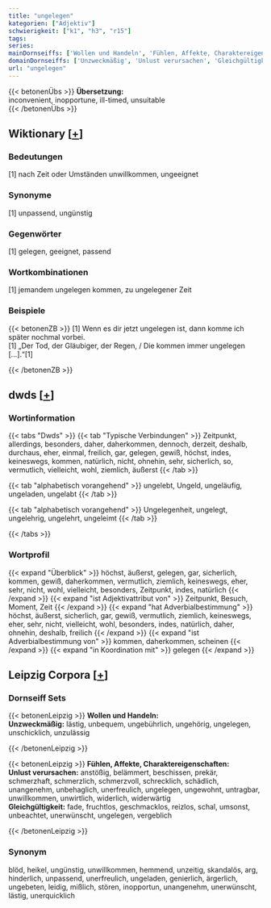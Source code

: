 ```yaml
---
title: "ungelegen"
kategorien: ["Adjektiv"]
schwierigkeit: ["k1", "h3", "r15"]
tags:
series:
mainDornseiffs: ['Wollen und Handeln', 'Fühlen, Affekte, Charaktereigenschaften']
domainDornseiffs: ['Unzweckmäßig', 'Unlust verursachen', 'Gleichgültigkeit']
url: "ungelegen"
---
```


{{< betonenÜbs >}}
**Übersetzung:**  
inconvenient, inopportune, ill-timed, unsuitable  
{{< /betonenÜbs >}}

## Wiktionary [[+](https://de.wiktionary.org/wiki/ungelegen)]

### Bedeutungen
[1] nach Zeit oder Umständen unwillkommen, ungeeignet  

### Synonyme
[1] unpassend, ungünstig  

### Gegenwörter
[1] gelegen, geeignet, passend  

### Wortkombinationen
[1] jemandem ungelegen kommen, zu ungelegener Zeit  

### Beispiele
{{< betonenZB >}}
[1] Wenn es dir jetzt ungelegen ist, dann komme ich später nochmal vorbei.  
[1] „Der Tod, der Gläubiger, der Regen, / Die kommen immer ungelegen […].“[1]  

{{< /betonenZB >}}


## dwds [[+](https://www.dwds.de/wb/ungelegen)]

### Wortinformation
{{< tabs "Dwds" >}}
{{< tab "Typische Verbindungen" >}}
Zeitpunkt, allerdings, besonders, daher, daherkommen, dennoch, derzeit, deshalb, durchaus, eher, einmal, freilich, gar, gelegen, gewiß, höchst, indes, keineswegs, kommen, natürlich, nicht, ohnehin, sehr, sicherlich, so, vermutlich, vielleicht, wohl, ziemlich, äußerst
{{< /tab >}}

{{< tab "alphabetisch vorangehend" >}}
ungelebt, Ungeld, ungeläufig, ungeladen, ungelabt
{{< /tab >}}

{{< tab "alphabetisch vorangehend" >}}
Ungelegenheit, ungelegt, ungelehrig, ungelehrt, ungeleimt
{{< /tab >}}

{{< /tabs >}}

### Wortprofil
{{< expand "Überblick" >}} höchst, äußerst, gelegen, gar, sicherlich, kommen, gewiß, daherkommen, vermutlich, ziemlich, keineswegs, eher, sehr, nicht, wohl, vielleicht, besonders, Zeitpunkt, indes, natürlich {{< /expand >}}
{{< expand "ist Adjektivattribut von" >}} Zeitpunkt, Besuch, Moment, Zeit {{< /expand >}}
{{< expand "hat Adverbialbestimmung" >}} höchst, äußerst, sicherlich, gar, gewiß, vermutlich, ziemlich, keineswegs, eher, sehr, nicht, vielleicht, wohl, besonders, indes, natürlich, daher, ohnehin, deshalb, freilich {{< /expand >}}
{{< expand "ist Adverbialbestimmung von" >}} kommen, daherkommen, scheinen {{< /expand >}}
{{< expand "in Koordination mit" >}} gelegen {{< /expand >}}

## Leipzig Corpora [[+](https://corpora.uni-leipzig.de/en/res?word=ungelegen&corpusId=deu_newscrawl-public_2018)]

### Dornseiff Sets
{{< betonenLeipzig >}}
**Wollen und Handeln:**  
**Unzweckmäßig:** lästig, unbequem, ungebührlich, ungehörig, ungelegen, unschicklich, unzulässig  

{{< /betonenLeipzig >}}


{{< betonenLeipzig >}}
**Fühlen, Affekte, Charaktereigenschaften:**  
**Unlust verursachen:** anstößig, belämmert, beschissen, prekär, schmerzhaft, schmerzlich, schmerzvoll, schrecklich, schädlich, unangenehm, unbehaglich, unerfreulich, ungelegen, ungewohnt, untragbar, unwillkommen, unwirtlich, widerlich, widerwärtig  
**Gleichgültigkeit:** fade, fruchtlos, geschmacklos, reizlos, schal, umsonst, unbeachtet, unerwünscht, ungelegen, vergeblich  

{{< /betonenLeipzig >}}

### Synonym
blöd, heikel, ungünstig, unwillkommen, hemmend, unzeitig, skandalös, arg, hinderlich, unpassend, unerfreulich, ungeladen, genierlich, ärgerlich, ungebeten, leidig, mißlich, stören, inopportun, unangenehm, unerwünscht, lästig, unerquicklich

